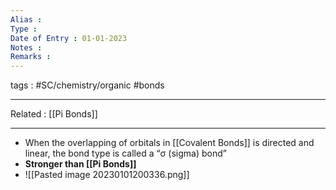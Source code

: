 ```yaml
---
Alias : 
Type : 
Date of Entry : 01-01-2023
Notes : 
Remarks :  
---
```

 tags :  #SC/chemistry/organic #bonds 
 
---
Related :  [[Pi Bonds]]

---
- When the overlapping of orbitals in [[Covalent Bonds]]  is directed and linear, the bond type is called a “σ (sigma) bond”
- **Stronger than [[Pi Bonds]]**
- ![[Pasted image 20230101200336.png]]